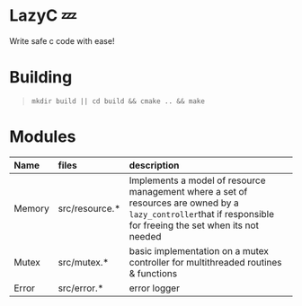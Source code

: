 # LazyC 💤

Write safe c code with ease!

# Building

> `mkdir build || cd build && cmake .. && make`

# Modules

|Name|files|description|
|:--|:--|:--|
|Memory|src/resource.* |Implements a model of resource management where a set of resources are owned by a `lazy_controller`that if responsible for freeing the set when its not needed |
|Mutex| src/mutex.* | basic implementation on a mutex controller for multithreaded routines & functions |
|Error| src/error.* | error logger |